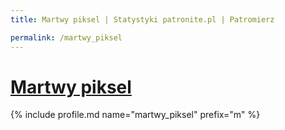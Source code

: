 ```yaml
---
title: Martwy piksel | Statystyki patronite.pl | Patromierz

permalink: /martwy_piksel
---
```


# [Martwy piksel](https://patronite.pl/martwy_piksel)

{% include profile.md name="martwy_piksel" prefix="m" %}
